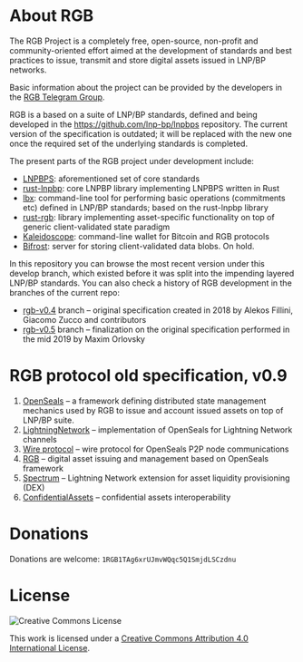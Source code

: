# About RGB

The RGB Project is a completely free, open-source, non-profit and community-oriented effort aimed at the development of 
standards and best practices to issue, transmit and store digital assets issued in LNP/BP networks.

Basic information about the project can be provided by the developers in the [RGB Telegram Group](https://t.me/rgbtelegram).

RGB is a based on a suite of LNP/BP standards, defined and being developed in the https://github.com/lnp-bp/lnpbps
repository. The current version of the specification is outdated; it will be replaced with the new one once the
required set of the underlying standards is completed.

The present parts of the RGB project under development include:
* [LNPBPS](https://github.com/lnp-bp/lnpbps): aforementioned set of core standards
* [rust-lnpbp](https://github.com/lnp-bp/lnpbps): core LNPBP library implementing LNPBPS written in Rust
* [lbx](https://github.com/lnp-bp/lbx): command-line tool for performing basic operations (commitments etc)
  defined in LNP/BP standards; based on the rust-lnpbp library
* [rust-rgb](https://github.com/rgb-org/rust-rgb): library implementing asset-specific functionality on top
  of generic client-validated state paradigm
* [Kaleidoscope](https://github.com/rgb-org/kaleidoscope): command-line wallet for Bitcoin and RGB protocols
* [Bifrost](https://github.com/rgb-org/Bifrost): server for storing client-validated data blobs. On hold.

In this repository  you can browse the most recent version under this develop branch, which existed before it was 
split into the impending layered LNP/BP standards. You can also check a history of RGB development in the 
branches of the current repo:
* [rgb-v0.4](https://github.com/rgb-org/spec/tree/old-master) branch – original specification created in 2018
  by Alekos Fillini, Giacomo Zucco and contributors
* [rgb-v0.5](https://github.com/rgb-org/spec/tree/rgb-0.5) branch – finalization on the original specification
  performed in the mid 2019 by Maxim Orlovsky

# RGB protocol old specification, v0.9
1. [OpenSeals](01-OpenSeals.md) – a framework defining distributed state management mechanics used by
   RGB to issue and account issued assets on top of LNP/BP suite.
2. [LightningNetwork](02-LightningNetwork.md) – implementation of OpenSeals for Lightning Network channels
3. [Wire protocol](03-Wire.md) – wire protocol for OpenSeals P2P node communications
4. [RGB](04-RGB.md) – digital asset issuing and management based on OpenSeals framework
5. [Spectrum](05-Spectrum.md) – Lightning Network extension for asset liquidity provisioning (DEX)
6. [ConfidentialAssets](06-ConfidentialAssets.md) – confidential assets interoperability

# Donations
Donations are welcome: `1RGB1TAg6xrUJmvWQqc5Q1SmjdLSCzdnu`

# License

![Creative Commons License](https://i.creativecommons.org/l/by/4.0/88x31.png "License CC-BY")

This work is licensed under a [Creative Commons Attribution 4.0 International License](http://creativecommons.org/licenses/by/4.0/).
